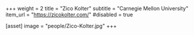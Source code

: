 +++
weight = 2
title = "Zico Kolter"
subtitle = "Carnegie Mellon University"
item_url = "https://zicokolter.com/"
#disabled = true

[asset]
  image = "people/Zico-Kolter.jpg"
+++